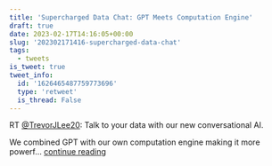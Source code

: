 ```yaml
---
title: 'Supercharged Data Chat: GPT Meets Computation Engine'
draft: true
date: 2023-02-17T14:16:05+00:00
slug: '202302171416-supercharged-data-chat'
tags:
  - tweets
is_tweet: true
tweet_info:
  id: '1626465487759773696'
  type: 'retweet'
  is_thread: False
---
```




RT [@TrevorJLee20](https://x.com/TrevorJLee20): Talk to your data with our new conversational AI. 

We combined GPT with our own computation engine making it more powerf… [continue reading](https://x.com/sytelus/status/1626465487759773696)

